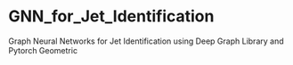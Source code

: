 # GNN_for_Jet_Identification
Graph Neural Networks for Jet Identification using Deep Graph Library and Pytorch Geometric 
